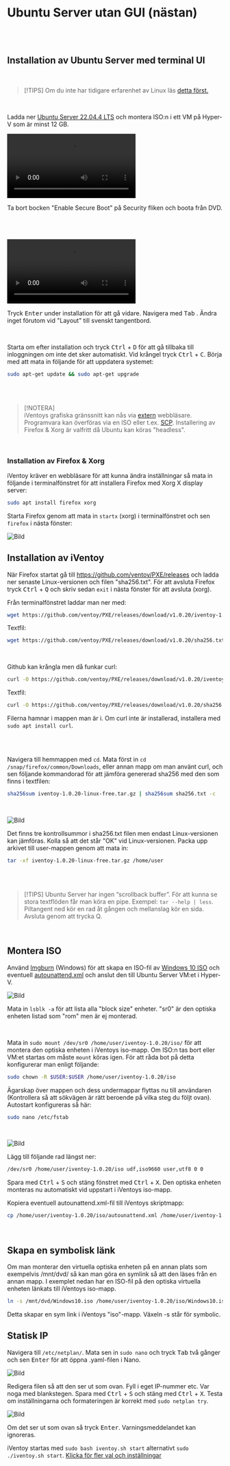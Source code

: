 # Ubuntu Server utan GUI (nästan)  

</br>

<!-- toc -->

</br>

## Installation av Ubuntu Server med terminal UI  

</br>  

> [!TIPS]
> Om du inte har tidigare erfarenhet av Linux läs [detta först.](./omlinux.md)  

</br>  

Ladda ner [Ubuntu Server 22.04.4 LTS](https://ubuntu.com/download/server/thank-you?version=22.04.4&architecture=amd64&lts=true "Ubuntu Server LTS länk") och montera ISO:n i ett VM på
Hyper-V som är minst 12 GB.

<video src="./video/Edit_VM.mp4" controls></video>

Ta bort bocken "Enable Secure Boot" på Security fliken och boota från DVD.  
</br>  
</br>  

<video src="./video/ubuntu_install.mp4" controls></video>

Tryck <kbd>Enter</kbd> under installation för att gå vidare. Navigera med <kbd>Tab</kbd> . Ändra inget förutom vid "Layout" till svenskt tangentbord.  

</br>  

Starta om efter installation och tryck <kbd>Ctrl</kbd> + <kbd>D</kbd> för att gå tillbaka till inloggningen om inte det sker automatiskt.
Vid krångel tryck <kbd>Ctrl</kbd>  +  <kbd>C</kbd>. Börja med att mata in följande för att uppdatera systemet:  

````bash  
sudo apt-get update && sudo apt-get upgrade
````  

</br>  
</br>  

> [!NOTERA]  
> iVentoys grafiska gränssnitt kan nås via [extern](./iventoy.md#Öppna-gränssnittet-externt) webbläsare. Programvara kan överföras via en ISO eller t.ex. [SCP](./filetransfer_windows_linux.md). Installering av Firefox & Xorg är valfritt då Ubuntu kan köras "headless".  

</br>  

### Installation av Firefox & Xorg  

iVentoy kräver en webbläsare för att kunna ändra inställningar så mata in följande i terminalfönstret för att installera Firefox med Xorg X display server:  

````Bash
sudo apt install firefox xorg
````  

Starta Firefox genom att mata in `startx` (xorg) i terminalfönstret och sen `firefox` i nästa fönster:  

![Bild](./UbuntuNOGUI/firefox_start.PNG)  

## Installation av iVentoy  

När Firefox startat gå till <https://github.com/ventoy/PXE/releases> och ladda ner senaste Linux-versionen och filen "sha256.txt".
För att avsluta Firefox tryck <kbd>Ctrl</kbd> + </kbd> <kbd>Q</kbd> och skriv sedan `exit` i nästa fönster för att avsluta (xorg).  

Från terminalfönstret laddar man ner med:  

````bash  
wget https://github.com/ventoy/PXE/releases/download/v1.0.20/iventoy-1.0.20-linux-free.tar.gz
````

Textfil:  

````bash  
wget https://github.com/ventoy/PXE/releases/download/v1.0.20/sha256.txt
````  

</br>  

Github kan krångla men då funkar curl:  

````bash  
curl -O https://github.com/ventoy/PXE/releases/download/v1.0.20/iventoy-1.0.20-linux-free.tar.gz
````

Textfil:  

````bash  
curl -O https://github.com/ventoy/PXE/releases/download/v1.0.20/sha256.txt
````  

Filerna hamnar i mappen man är i. Om curl inte är installerad, installera med `sudo apt install curl`.  

</br>  
</br>  

Navigera till hemmappen med `cd`. Mata först in `cd /snap/firefox/common/Downloads`, eller annan mapp om man använt curl, och sen följande kommandorad för att jämföra genererad sha256 med den som finns i textfilen:

````Bash  
sha256sum iventoy-1.0.20-linux-free.tar.gz | sha256sum sha256.txt -c
````  

</br>

![Bild](./UbuntuNOGUI/sha256sum.jpg)  

Det finns tre kontrollsummor i sha256.txt filen men endast Linux-versionen kan jämföras. Kolla så att det står "OK" vid Linux-versionen. Packa upp arkivet till user-mappen genom att mata in:

````Bash
tar -xf iventoy-1.0.20-linux-free.tar.gz /home/user
````  

</br>  
</br>  

> [!TIPS]
> Ubuntu Server har ingen “scrollback buffer”. För att kunna se stora textflöden får man köra en pipe.
> Exempel: `tar --help | less`. Piltangent ned kör en rad åt gången och mellanslag kör en sida. Avsluta genom att trycka Q.

</br>  

## Montera ISO  

Använd [Imgburn](./imgburn.md) (Windows) för att skapa en ISO-fil av [Windows 10 ISO](https://www.microsoft.com/sv-se/software-download/windows10 "Windows 10 ISO länk") och eventuell [autounattend.xml](./skript.md) och anslut den till Ubuntu Server VM:et i Hyper-V.

![Bild](./UbuntuNOGUI/dvd1.jpg)  

Mata in `lsblk -a` för att lista alla "block size" enheter. "sr0" är den optiska enheten listad som "rom" men är ej monterad.

</br>

Mata in `sudo mount /dev/sr0 /home/user/iventoy-1.0.20/iso/` för att montera den optiska enheten i iVentoys iso-mapp. Om ISO:n tas bort eller VM:et startas om måste `mount` köras igen. För att råda bot på detta konfigurerar man enligt följande:  

````Bash
sudo chown -R $USER:$USER /home/user/iventoy-1.0.20/iso  
````  

Ägarskap över mappen och dess undermappar flyttas nu till användaren (Kontrollera så att sökvägen är rätt beroende på vilka steg du följt ovan). Autostart konfigureras så här:  

````Bash
sudo nano /etc/fstab  
````  

</br>  

![Bild](./UbuntuNOGUI/fstab.jpg)  

Lägg till följande rad längst ner:  

````Bash  
/dev/sr0 /home/user/iventoy-1.0.20/iso udf,iso9660 user,utf8 0 0  
````  

Spara med <kbd>Ctrl</kbd> + <kbd>S</kbd> och stäng fönstret med <kbd>Ctrl</kbd> + <kbd>X</kbd>. Den optiska enheten monteras nu automatiskt vid uppstart i iVentoys iso-mapp.  

Kopiera eventuell autounattend.xml-fil till iVentoys skriptmapp:

````Bash
cp /home/user/iventoy-1.0.20/iso/autounattend.xml /home/user/iventoy-1.0.20/user/scripts/
````  

</br>  

## Skapa en symbolisk länk  

Om man monterar den virtuella optiska enheten på en annan plats som exempelvis /mnt/dvd/ så kan man göra en symlink så att den läses från en annan mapp. I exemplet nedan har en ISO-fil på den optiska virtuella enheten länkats till iVentoys iso-mapp.  

````Bash
ln -s /mnt/dvd/Windows10.iso /home/user/iventoy-1.0.20/iso/Windows10.iso
````  

Detta skapar en sym link i iVentoys "iso"-mapp. Växeln -s står för symbolic.  

## Statisk IP  

Navigera till `/etc/netplan/`. Mata sen in `sudo nano` och tryck <kbd>Tab</kbd> två gånger och sen <kbd>Enter</kbd> för att öppna .yaml-filen i Nano.  

![Bild](./UbuntuNOGUI/net.jpg)  

Redigera filen så att den ser ut som ovan. Fyll i eget IP-nummer etc. Var noga med blankstegen. Spara med <kbd>Ctrl</kbd> + <kbd>S</kbd> och stäng med <kbd>Ctrl</kbd> + <kbd>X</kbd>. Testa om inställningarna och formateringen är korrekt med `sudo netplan try`.  

![Bild](./UbuntuNOGUI/netplan_try.jpg)  

Om det ser ut som ovan så tryck <kbd>Enter</kbd>. Varningsmeddelandet kan ignoreras.  

iVentoy startas med `sudo bash iventoy.sh start` alternativt `sudo ./iventoy.sh start`. [Klicka för fler val och inställningar](./iventoy.md)  
